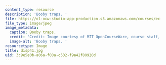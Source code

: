 ```yaml
---
content_type: resource
description: 'Booby traps. '
file: https://ol-ocw-studio-app-production.s3.amazonaws.com/courses/ec-s06-design-for-demining-spring-2007/3c9e5e0ba06af00ac532f9a42f80920d_disp41.jpg
file_type: image/jpeg
image_metadata:
  caption: Booby traps.
  credit: 'Credit: Image courtesy of MIT OpenCourseWare, course staff, and students.'
  image-alt: 'Booby traps. '
resourcetype: Image
title: disp41.jpg
uid: 3c9e5e0b-a06a-f00a-c532-f9a42f80920d
---
```


